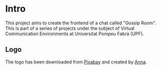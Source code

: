 # Intro

This project aims to create the frontend of a chat called "Gossip Room". This is part of a series of projects under the subject of
Virtual Communication Environments at Universitat Pompeu Fabra (UPF).

## Logo

The logo has been downloaded from [Pixabay](https://pixabay.com//?utm_source=link-attribution&amp;utm_medium=referral&amp;utm_campaign=image&amp;utm_content=347229)
and created by [Anna](https://pixabay.com/users/kropekk_pl-114936/?utm_source=link-attribution&amp;utm_medium=referral&amp;utm_campaign=image&amp;utm_content=347229).
